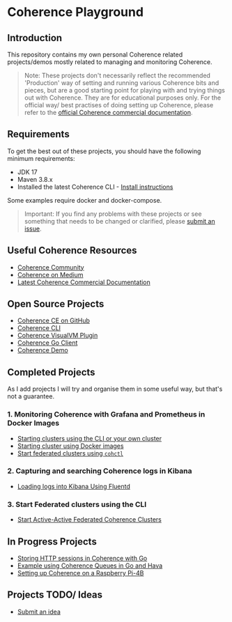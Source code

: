 # Coherence Playground

## Introduction

This repository contains my own personal Coherence related projects/demos mostly related to managing and monitoring Coherence.

> Note: These projects don't necessarily reflect the recommended 'Production' way of setting and running various Coherence
bits and pieces, but are a good starting point for playing with and trying things out with Coherence. 
> They are for educational purposes only.
> For the official way/ best practises of doing setting up Coherence, please refer to the [official Coherence commercial documentation](https://docs.oracle.com/en/middleware/standalone/coherence/14.1.1.2206/).

## Requirements

To get the best out of these projects, you should have the following minimum requirements:

* JDK 17
* Maven 3.8.x
* Installed the latest Coherence CLI - [Install instructions](https://oracle.github.io/coherence-cli/docs/latest/#/docs/installation/01_installation)

Some examples require docker and docker-compose.

>Important: If you find any problems with these projects or see something that needs to 
> be changed or clarified, please [submit an issue](https://github.com/tmiddlet2666/coherence-playground/issues/new/choose).

## Useful Coherence Resources

* [Coherence Community](https://coherence.community/)
* [Coherence on Medium](https://medium.com/oracle-coherence)
* [Latest Coherence Commercial Documentation](https://docs.oracle.com/en/middleware/standalone/coherence/14.1.1.2206/)

## Open Source Projects

* [Coherence CE on GitHub](https://github.com/oracle/coherence)
* [Coherence CLI](https://github.com/oracle/coherence-cli)
* [Coherence VisualVM Plugin](https://github.com/oracle/coherence-visualvm)
* [Coherence Go Client](https://github.com/oracle/coherence-go-client)
* [Coherence Demo](https://github.com/coherence-community/coherence-demo)

## Completed Projects

As I add projects I will try and organise them in some useful way, but that's not a guarantee.

### 1. Monitoring Coherence with Grafana and Prometheus in Docker Images
    
* [Starting clusters using the CLI or your own cluster](monitoring)
* [Starting cluster using Docker images](monitoring-docker)
* [Start federated clusters using `cohctl`](federation)

### 2. Capturing and searching Coherence logs in Kibana

* [Loading logs into Kibana Using Fluentd](logging)
                 
### 3. Start Federated clusters using the CLI

* [Start Active-Active Federated Coherence Clusters](federation)

## In Progress Projects
 
* [Storing HTTP sessions in Coherence with Go](go/sessions)
* [Example using Coherence Queues in Go and Hava](go/queues)
* [Setting up Coherence on a Raspberry Pi-4B](pi)

## Projects TODO/ Ideas

* [Submit an idea](https://github.com/tmiddlet2666/coherence-playground/issues/new/choose)



